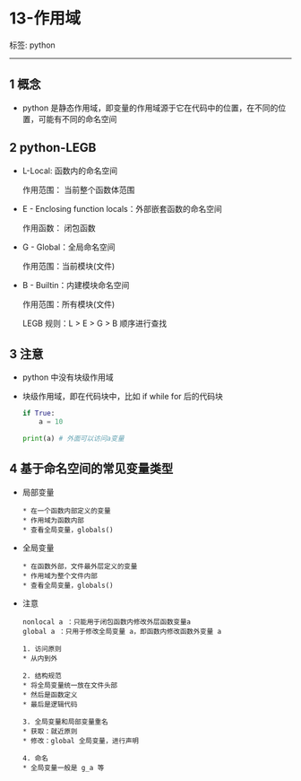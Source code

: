 # 13-作用域

标签: python

---

## 1 概念

- python 是静态作用域，即变量的作用域源于它在代码中的位置，在不同的位置，可能有不同的命名空间

## 2 python-LEGB

- L-Local: 函数内的命名空间

  作用范围： 当前整个函数体范围

- E - Enclosing function locals：外部嵌套函数的命名空间

  作用函数： 闭包函数

- G - Global：全局命名空间

  作用范围：当前模块(文件)

- B - Builtin：内建模块命名空间

  作用范围：所有模块(文件)

  LEGB 规则：L > E > G > B 顺序进行查找

## 3 注意

- python 中没有块级作用域

- 块级作用域，即在代码块中，比如 if while for 后的代码块

  ```python
  if True:
      a = 10
      
  print(a) # 外面可以访问a变量
  ```

## 4 基于命名空间的常见变量类型

- 局部变量

	```
    * 在一个函数内部定义的变量
    * 作用域为函数内部
    * 查看全局变量，globals()
	```

- 全局变量

  ```
  * 在函数外部，文件最外层定义的变量
  * 作用域为整个文件内部
  * 查看全局变量，globals()
  ```


- 注意

  ```
  nonlocal a ：只能用于闭包函数内修改外层函数变量a
  global a ：只用于修改全局变量 a，即函数内修改函数外变量 a
  
  1. 访问原则
  * 从内到外
  
  2. 结构规范
  * 将全局变量统一放在文件头部
  * 然后是函数定义
  * 最后是逻辑代码
  
  3. 全局变量和局部变量重名
  * 获取：就近原则
  * 修改：global 全局变量，进行声明
  
  4. 命名
  * 全局变量一般是 g_a 等
  ```

  